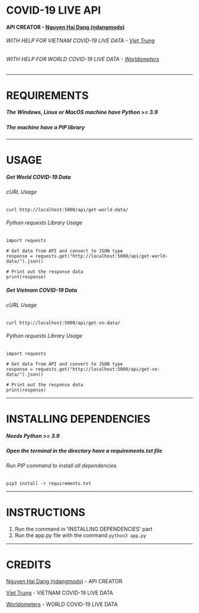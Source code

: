 # COVID-19 LIVE API

#### API CREATOR - [Nguyen Hai Dang (ndangmods)](https://github.com/ndangmods/)

###### WITH HELP FOR VIETNAM COVID-19 LIVE DATA - [Viet Trung](https://www.facebook.com/trungsociupro/)

###### WITH HELP FOR WORLD COVID-19 LIVE DATA - [Worldometers](https://www.worldometers.info/)

---

# REQUIREMENTS

##### The Windows, Linux or MacOS machine have Python >= 3.9

##### The machine have a PIP library

---

# USAGE

##### Get World COVID-19 Data 

###### cURL Usage

```
curl http://localhost:5000/api/get-world-data/
```

###### Python requests Library Usage

```
import requests

# Get data from API and convert to JSON type
response = requests.get("http://localhost:5000/api/get-world-data/").json()

# Print out the response data
print(response)
```

##### Get Vietnam COVID-19 Data

###### cURL Usage

```
curl http://localhost:5000/api/get-vn-data/
```

###### Python requests Library Usage

```
import requests

# Get data from API and convert to JSON type
response = requests.get("http://localhost:5000/api/get-vn-data/").json()

# Print out the response data
print(response)
```

---

# INSTALLING DEPENDENCIES

##### Needs Python >= 3.9

##### Open the terminal in the directory have a requirements.txt file

###### Run PIP command to install all dependencies

```
pip3 install -r requirements.txt
```

---

# INSTRUCTIONS

1. Run the command in 'INSTALLING DEPENDENCIES' part
2. Run the app.py file with the command `python3 app.py`

---

# CREDITS

[Nguyen Hai Dang (ndangmods)](https://github.com/ndangmods/) - API CREATOR

[Viet Trung](https://www.facebook.com/trungsociupro/) - VIETNAM COVID-19 LIVE DATA

[Worldometers](https://www.worldometers.info/) - WORLD COVID-19 LIVE DATA
